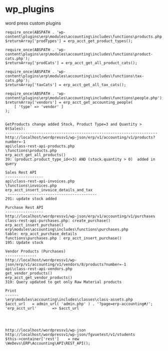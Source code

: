 # wp_plugins
word press custom plugins

    require_once(ABSPATH . 'wp-content\plugins\erp\modules\accounting\includes\functions\products.php');
    $returnArray['prodTypes'] = erp_acct_get_product_types();

    require_once(ABSPATH . 'wp-content\plugins\erp\modules\accounting\includes\functions\product-cats.php');
    $returnArray['prodCats'] = erp_acct_get_all_product_cats();

    require_once(ABSPATH . 'wp-content\plugins\erp\modules\accounting\includes\functions\tax-cats.php');
    $returnArray['taxCats'] = erp_acct_get_all_tax_cats();

    require_once(ABSPATH . 'wp-content\plugins\erp\modules\accounting\includes\functions\people.php');
    $returnArray['vendors'] = erp_acct_get_accounting_people(
        [ 'type' => 'vendor' ]
    );


    GetProducts change added Stock, Product Type=3 and Quantity > 0(Sales):
    --------------------------------------------------------------------
    http://localhost/wordpressv1/wp-json/erp/v1/accounting/v1/products?number=-1
    api\class-rest-api-products.php
    \functions\products.php
    erp_acct_get_all_products()
    39: (product.product_type_id<>3) AND (stock.quantity > 0)  added in query

    Sales Rest API
    -----------------
    api\class-rest-api-invoices.php
    \functions\invoices.php
    erp_acct_insert_invoice_details_and_tax
     ----------------------------------------
    291: update stock added

    Purchase Rest API
    -----------------
    http://localhost/wordpressv1/wp-json/erp/v1/accounting/v1/purchases
    class-rest-api-purchases.php: create_purchase()
    erp_acct_insert_purchase()
    erp\modules\accounting\includes\functions\purchases.php
    table: erp_acct_purchase_details
    functions\purchases.php : erp_acct_insert_purchase()
    195: Update stock

    Vendor Products (Purchases)
    --------------
    http://localhost/wordpressv1/wp-json/erp/v1/accounting/v1/vendors/8/products?number=-1
    api\class-rest-api-vendors.php
    get_vendor_products()
    erp_acct_get_vendor_products()
    319: Query updated to get only Raw Material products

    Print
    ------
    \erp\modules\accounting\includes\classes\class-assets.php
    $acct_url   = admin_url( 'admin.php' ) . '?page=erp-accounting#/';
    'erp_acct_url'       => $acct_url




    http://localhost/wordpressv1/wp-json
    http://localhost/wordpressv1/wp-json/fgvuetest/v1/students
    $this->container['rest']    = new \WeDevs\ERP\Accounting\API\REST_API();